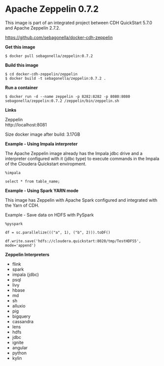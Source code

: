 # Apache Zeppelin 0.7.2

This image is part of an integrated project between CDH QuickStart 5.7.0 and Apache Zeppelin 2.7.2.

https://github.com/sebagonella/docker-cdh-zeppelin

**Get this image**

```
$ docker pull sebagonella/zeppelin:0.7.2
```

**Build this image**

```
$ cd docker-cdh-zeppelin/zeppelin
$ docker build -t sebagonella/zeppelin:0.7.2 .
```

**Run a container**

```
$ docker run -d --name zeppelin -p 8282:8282 -p 8080:8080 sebagonella/zeppelin:0.7.2 /zeppelin/bin/zeppelin.sh
```

**Links**

Zeppelin  
http://localhost:8081  

Size docker image after build: 3.17GB

**Example - Using Impala interpreter**

The Apache Zeppelin image already has the Impala jdbc drive and a interpreter configured with it (jdbc type) to execute commands in the Impala of the Cloudera Quickstart enviropment.

```
%impala

select * from table_name;
```

**Example - Using Spark YARN mode**

This image has Zeppelin with Apache Spark configured and integrated with the Yarn of CDH.

Example - Save data on HDFS with PySpark

```
%pyspark

df = sc.parallelize((("a", 1), ("b", 2))).toDF()

df.write.save('hdfs://cloudera.quickstart:8020/tmp/TestHDFS5', mode='append')
```

**Zeppelin Interpreters**

* flink
* spark 
* impala (jdbc)
* psql
* livy
* hbase
* md
* sh
* alluxio
* pig
* bigquery
* cassandra
* lens
* hdfs
* jdbc
* ignite
* angular
* python
* kylin